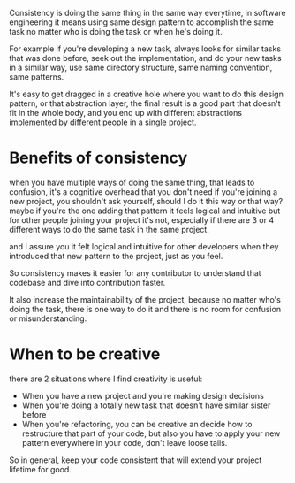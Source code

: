 Consistency is doing the same thing in the same way everytime, in software engineering it means using same design pattern to accomplish the same task no matter who is doing the task or when he's doing it.

For example if you're developing a new task, always looks for similar tasks that was done before, seek out the implementation, and do your new tasks in a similar way, use same directory structure, same naming convention, same patterns.

It's easy to get dragged in a creative hole where you want to do this design pattern, or that abstraction layer, the final result is a good part that doesn't fit in the whole body, and you end up with different abstractions implemented by different people in a single project.

# Benefits of consistency

when you have multiple ways of doing the same thing, that leads to confusion, it's a cognitive overhead that you don't need if you're joining a new project, you shouldn't ask yourself, should I do it this way or that way? maybe if you're the one adding that pattern it feels logical and intuitive but for other people joining your project it's not, especially if there are 3 or 4 different ways to do the same task in the same project.

and I assure you it felt logical and intuitive for other developers when they introduced that new pattern to the project, just as you feel.

So consistency makes it easier for any contributor to understand that codebase and dive into contribution faster.

It also increase the maintainability of the project, because no matter who's doing the task, there is one way to do it and there is no room for confusion or misunderstanding.

# When to be creative

there are 2 situations where I find creativity is useful:

* When you have a new project and you're making design decisions
* When you're doing a totally new task that doesn't have similar sister before
* When you're refactoring, you can be creative an decide how to restructure that part of your code, but also you have to apply your new pattern everywhere in your code, don't leave loose tails.

So in general, keep your code consistent that will extend your project lifetime for good.
